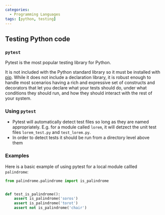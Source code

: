 ```yaml
---
categories:
  - Programming Languages
tags: [python, testing]
---
```


## Testing Python code

### `pytest`

Pytest is the most popular testing library for Python.

It is not included with the Python standard library so it must be installed with [pip](/Programming_Languages/Python/Concepts/Python_package_management.md). While it does not include a declaration library, it is robust enough to handle most scenarios having a rich and expressive set of constructs and decorators that let you declare what your tests should do, under what conditions they should run, and how they should interact with the rest of your system.

### Using `pytest`

- Pytest will automatically detect test files so long as they are named appropriately. E.g. for a module called `lorem`, it will detzect the unit test files `lorem_test.py` and `test_lorem.py`.
- In order to detect tests it should be run from a directory level above them

### Examples

Here is a basic example of using pytest for a local module callled `palindrome`:

```py
from palindrome.palindrome import is_palindrome


def test_is_palindrome():
    assert is_palindrome('soros')
    assert is_palindrome('torot')
    assert not is_palindrome('chair')
```
